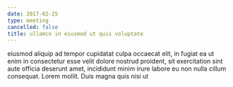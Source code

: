 ```yaml
---
date: 2017-02-25
type: meeting
cancelled: false
title: ullamco in eiusmod ut quis voluptate
---
```

eiusmod aliquip ad tempor cupidatat culpa occaecat elit, in fugiat ea ut enim in consectetur esse velit dolore nostrud proident, sit exercitation sint aute officia deserunt amet, incididunt minim irure labore eu non nulla cillum consequat. Lorem mollit. Duis magna quis nisi ut